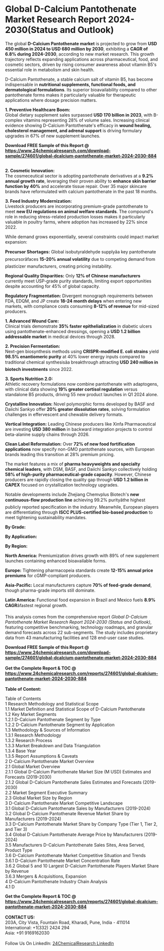 <h1>Global D-Calcium Pantothenate Market Research Report 2024-2030(Status and Outlook)</h1><p>The global <strong>D-Calcium Pantothenate market</strong> is projected to grow from <strong>USD 450 million in 2024 to USD 680 million by 2030</strong>, exhibiting a <strong>CAGR of 6.8% during 2024-2030</strong>, according to new market research. This growth trajectory reflects expanding applications across pharmaceutical, food, and cosmetic sectors, driven by rising consumer awareness about vitamin B5's essential role in metabolism and skin health.</p><p>D-Calcium Pantothenate, a stable calcium salt of vitamin B5, has become indispensable in <strong>nutritional supplements, functional foods, and dermatological formulations</strong>. Its superior bioavailability compared to other pantothenate forms makes it particularly valuable for therapeutic applications where dosage precision matters.</p><p><strong>1. Preventive Healthcare Boom:</strong><br>
Global dietary supplement sales surpassed <strong>USD 170 billion in 2023</strong>, with B-complex vitamins representing 28% of volume sales. Increasing clinical evidence showing D-Calcium Pantothenate's efficacy in <strong>wound healing, cholesterol management, and adrenal support</strong> is driving formulary upgrades in 67% of new supplement launches.</p><div><b>Download FREE Sample of this Report @ 
            <a href="https://www.24chemicalresearch.com/download-sample/274601/global-dcalcium-pantothenate-market-2024-2030-884">
            https://www.24chemicalresearch.com/download-sample/274601/global-dcalcium-pantothenate-market-2024-2030-884</a></b></div><br><p><strong>2. Cosmetic Innovation:</strong><br>
The cosmeceutical sector is adopting pantothenate derivatives at a <strong>9.2% annual growth rate</strong>, leveraging their proven ability to <strong>enhance skin barrier function by 40%</strong> and accelerate tissue repair. Over 35 major skincare brands have reformulated with calcium pantothenate in the past 18 months.</p><p><strong>3. Feed Industry Modernization:</strong><br>
Livestock producers are incorporating premium-grade pantothenate to meet <strong>new EU regulations on animal welfare standards</strong>. The compound's role in reducing stress-related production losses makes it particularly valuable in poultry farms, where adoption has increased by 22% since 2022.</p><p>While demand grows exponentially, several constraints could impact market expansion:</p><p><strong>Precursor Shortages:</strong> Global isobutyraldehyde supplyâa key pantothenate precursorâfaces <strong>15-20% annual volatility</strong> due to competing demand from plasticizer manufacturers, creating pricing instability.</p><p><strong>Regional Quality Disparities:</strong> Only <strong>12% of Chinese manufacturers</strong> currently meet USP-grade purity standards, limiting export opportunities despite accounting for 45% of global capacity.</p><p><strong>Regulatory Fragmentation:</strong> Divergent monograph requirements between FDA, EDQM, and JP create <strong>18-24 month delays</strong> when entering new markets, with compliance costs consuming <strong>8-12% of revenue</strong> for mid-sized producers.</p><p><strong>1. Advanced Wound Care:</strong><br>
Clinical trials demonstrate <strong>35% faster epithelialization</strong> in diabetic ulcers using pantothenate-enhanced dressings, opening a <strong>USD 1.2 billion addressable market</strong> in medical devices through 2028.</p><p><strong>2. Precision Fermentation:</strong><br>
Next-gen biosynthesis methods using <strong>CRISPR-modified E. coli strains</strong> yield <strong>98.5% enantiomeric purity</strong> at 40% lower energy inputs compared to traditional chemical synthesisâa breakthrough attracting <strong>USD 240 million in biotech investments</strong> since 2022.</p><p><strong>3. Sports Nutrition 2.0:</strong><br>
Athletic recovery formulations now combine pantothenate with adaptogens, with clinical data showing <strong>19% greater cortisol regulation</strong> versus standalone B5 products, driving 55 new product launches in Q1 2024 alone.</p><p><strong>Crystalline Innovation:</strong> Novel polymorphic forms developed by BASF and Daiichi Sankyo offer <strong>20% greater dissolution rates</strong>, solving formulation challenges in effervescent and chewable delivery formats.</p><p><strong>Vertical Integration:</strong> Leading Chinese producers like Xinfa Pharmaceutical are investing <strong>USD 380 million</strong> in backward integration projects to control beta-alanine supply chains through 2026.</p><p><strong>Clean Label Reformulation:</strong> Over <strong>72% of new food fortification applications</strong> now specify non-GMO pantothenate sources, with European brands leading this transition at 28% premium pricing.</p><p>The market features a mix of <strong>pharma heavyweights and specialty chemical leaders</strong>, with DSM, BASF, and Daiichi Sankyo collectively holding <strong>58% of high-purity pharmaceutical-grade capacity</strong>. However, Chinese producers are rapidly closing the quality gap through <strong>USD 1.2 billion in CAPEX</strong> focused on crystallization technology upgrades.</p><p>Notable developments include Zhejiang Chemvplus Biotech's <strong>new continuous-flow production line</strong> achieving 99.2% purityâthe highest publicly reported specification in the industry. Meanwhile, European players are differentiating through <strong>ISCC PLUS-certified bio-based production</strong> to meet tightening sustainability mandates.</p><p><strong>By Grade:</strong></p><p><strong>By Application:</strong></p><p><strong>By Region:</strong></p><p><strong>North America:</strong> Premiumization drives growth with 89% of new supplement launches containing enhanced bioavailable forms.</p><p><strong>Europe:</strong> Tightening pharmacopeia standards create <strong>12-15% annual price premiums</strong> for cGMP-compliant producers.</p><p><strong>Asia-Pacific:</strong> Local manufacturers capture <strong>70% of feed-grade demand</strong>, though pharma-grade imports still dominate.</p><p><strong>Latin America:</strong> Functional food expansion in Brazil and Mexico fuels <strong>8.9% CAGR</strong>âfastest regional growth.</p><p>This analysis comes from the comprehensive report <em>Global D-Calcium Pantothenate Market Research Report 2024-2030 (Status and Outlook)</em>, featuring competitive benchmarking, technology roadmaps, and granular demand forecasts across 22 sub-segments. The study includes proprietary data from 43 manufacturing facilities and 128 end-user case studies.</p><div><b>Download FREE Sample of this Report @ 
            <a href="https://www.24chemicalresearch.com/download-sample/274601/global-dcalcium-pantothenate-market-2024-2030-884">
            https://www.24chemicalresearch.com/download-sample/274601/global-dcalcium-pantothenate-market-2024-2030-884</a></b></div><br><div><b>Get the Complete Report & TOC @ 
            <a href="https://www.24chemicalresearch.com/reports/274601/global-dcalcium-pantothenate-market-2024-2030-884">
            https://www.24chemicalresearch.com/reports/274601/global-dcalcium-pantothenate-market-2024-2030-884</a></b></div><br>
            <b>Table of Content:</b><p>Table of Contents<br />
1 Research Methodology and Statistical Scope<br />
1.1 Market Definition and Statistical Scope of D-Calcium Pantothenate<br />
1.2 Key Market Segments<br />
1.2.1 D-Calcium Pantothenate Segment by Type<br />
1.2.2 D-Calcium Pantothenate Segment by Application<br />
1.3 Methodology & Sources of Information<br />
1.3.1 Research Methodology<br />
1.3.2 Research Process<br />
1.3.3 Market Breakdown and Data Triangulation<br />
1.3.4 Base Year<br />
1.3.5 Report Assumptions & Caveats<br />
2 D-Calcium Pantothenate Market Overview<br />
2.1 Global Market Overview<br />
2.1.1 Global D-Calcium Pantothenate Market Size (M USD) Estimates and Forecasts (2019-2030)<br />
2.1.2 Global D-Calcium Pantothenate Sales Estimates and Forecasts (2019-2030)<br />
2.2 Market Segment Executive Summary<br />
2.3 Global Market Size by Region<br />
3 D-Calcium Pantothenate Market Competitive Landscape<br />
3.1 Global D-Calcium Pantothenate Sales by Manufacturers (2019-2024)<br />
3.2 Global D-Calcium Pantothenate Revenue Market Share by Manufacturers (2019-2024)<br />
3.3 D-Calcium Pantothenate Market Share by Company Type (Tier 1, Tier 2, and Tier 3)<br />
3.4 Global D-Calcium Pantothenate Average Price by Manufacturers (2019-2024)<br />
3.5 Manufacturers D-Calcium Pantothenate Sales Sites, Area Served, Product Type<br />
3.6 D-Calcium Pantothenate Market Competitive Situation and Trends<br />
3.6.1 D-Calcium Pantothenate Market Concentration Rate<br />
3.6.2 Global 5 and 10 Largest D-Calcium Pantothenate Players Market Share by Revenue<br />
3.6.3 Mergers & Acquisitions, Expansion<br />
4 D-Calcium Pantothenate Industry Chain Analysis<br />
4.1 D</p><div><b>Get the Complete Report & TOC @ 
            <a href="https://www.24chemicalresearch.com/reports/274601/global-dcalcium-pantothenate-market-2024-2030-884">
            https://www.24chemicalresearch.com/reports/274601/global-dcalcium-pantothenate-market-2024-2030-884</a></b></div><br><b>CONTACT US:</b><br>
            203A, City Vista, Fountain Road, Kharadi, Pune, India - 411014<br>
            International: +1(332) 2424 294<br>
            Asia: +91 9169162030 <br><br>
            Follow Us On LinkedIn: <a href="https://www.linkedin.com/company/24chemicalresearch/">24ChemicalResearch LinkedIn</a>